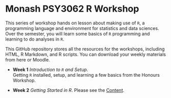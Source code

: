 # Monash PSY3062 R Workshop

This series of workshop hands on lesson about making use of `R`, a programming language and environment for statistics and data sciences. Over the semester, you will learn some basics of `R` programming 
and learning to do analyses in `R`.

This GitHub repository stores all the resources for the workshops, including HTML, R Markdown, and R scripts. You can download your weekly materials from here or Moodle.

- **Week 1** *Introduction to `R` and Setup*.  
  Getting `R` installed, setup, and learning a few basics from the Honours Workshop. 

- **Week 2** *Getting Started in R*.
  Please see the [Content](Week2_GetStarted.html).
